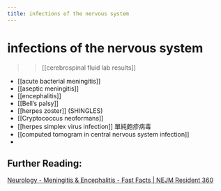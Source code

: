 ```yaml
---
title: infections of the nervous system
---
```

# infections of the nervous system

>> [[cerebrospinal fluid lab results]]

- [[acute bacterial meningitis]]
- [[aseptic meningitis]]
- [[encephalitis]]
- [[Bell’s palsy]]
- [[herpes zoster]] (SHINGLES)
- [[Cryptococcus neoformans]]
- [[herpes simplex virus infection]] 單純皰疹病毒
- [[computed tomogram in central nervous system infection]]
- 
## Further Reading:
[Neurology - Meningitis & Encephalitis - Fast Facts | NEJM Resident 360](https://resident360.nejm.org/rotation-prep/neurology/cns-infection/fast-facts)
